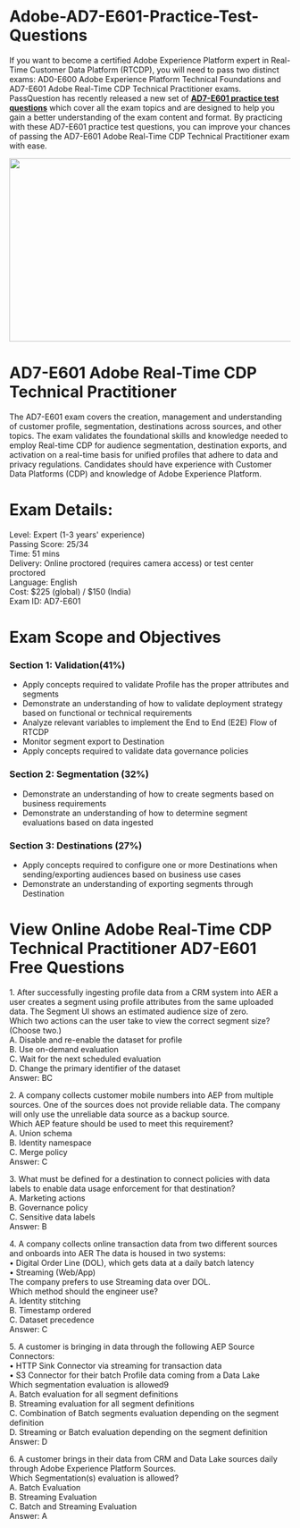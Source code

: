 # Adobe-AD7-E601-Practice-Test-Questions
<p>If you want to become a certified Adobe Experience Platform expert in Real-Time Customer Data Platform (RTCDP), you will need to pass two distinct exams: AD0-E600 Adobe Experience Platform Technical Foundations and AD7-E601 Adobe Real-Time CDP Technical Practitioner exams. PassQuestion has recently released a new set of <strong><a href="https://www.passquestion.com/ad7-e601.html">AD7-E601 practice test questions</a></strong> which cover all the exam topics and are designed to help you gain a better understanding of the exam content and format. By practicing with these AD7-E601 practice test questions, you can improve your chances of passing the AD7-E601 Adobe Real-Time CDP Technical Practitioner exam with ease.</p>

<p><img alt="" src="https://www.passquestion.com/uploads/pqcom/images/20230706/4cc26d02399563478e68d092777830d0.png" style="height:328px; width:600px" /></p>

<h1>AD7-E601 Adobe Real-Time CDP Technical Practitioner</h1>

<p>The AD7-E601 exam covers the creation, management and understanding of customer profile, segmentation, destinations across sources, and other topics. The exam validates the foundational skills and knowledge needed to employ Real-time CDP for audience segmentation, destination exports, and activation on a real-time basis for unified profiles that adhere to data and privacy regulations. Candidates should have experience with Customer Data Platforms (CDP) and knowledge of Adobe Experience Platform.</p>

<h1>Exam Details:</h1>

<p>Level: Expert (1-3 years&#39; experience)<br />
Passing Score: 25/34<br />
Time: 51 mins<br />
Delivery: Online proctored (requires camera access) or test center proctored<br />
Language: English<br />
Cost: $225 (global) / $150 (India)<br />
Exam ID: AD7-E601</p>

<h1>Exam Scope and Objectives</h1>

<h3>Section 1: Validation(41%)</h3>

<ul>
	<li>Apply concepts required to validate Profile has the proper attributes and segments</li>
	<li>Demonstrate an understanding of how to validate deployment strategy based on functional or technical requirements</li>
	<li>Analyze relevant variables to implement the End to End (E2E) Flow of RTCDP</li>
	<li>Monitor segment export to Destination</li>
	<li>Apply concepts required to validate data governance policies</li>
</ul>

<h3>Section 2: Segmentation (32%)</h3>

<ul>
	<li>Demonstrate an understanding of how to create segments based on business requirements</li>
	<li>Demonstrate an understanding of how to determine segment evaluations based on data ingested</li>
</ul>

<h3>Section 3: Destinations (27%)</h3>

<ul>
	<li>Apply concepts required to configure one or more Destinations when sending/exporting audiences based on business use cases</li>
	<li>Demonstrate an understanding of exporting segments through Destination</li>
</ul>

<h1>View Online Adobe Real-Time CDP Technical Practitioner AD7-E601 Free Questions</h1>

<p>1. After successfully ingesting profile data from a CRM system into AER a user creates a segment using profile attributes from the same uploaded data. The Segment Ul shows an estimated audience size of zero.<br />
Which two actions can the user take to view the correct segment size? (Choose two.)<br />
A. Disable and re-enable the dataset for profile<br />
B. Use on-demand evaluation<br />
C. Wait for the next scheduled evaluation<br />
D. Change the primary identifier of the dataset<br />
Answer: BC</p>

<p>2. A company collects customer mobile numbers into AEP from multiple sources. One of the sources does not provide reliable data. The company will only use the unreliable data source as a backup source.<br />
Which AEP feature should be used to meet this requirement?<br />
A. Union schema<br />
B. Identity namespace<br />
C. Merge policy<br />
Answer: C</p>

<p>3. What must be defined for a destination to connect policies with data labels to enable data usage enforcement for that destination?<br />
A. Marketing actions<br />
B. Governance policy<br />
C. Sensitive data labels<br />
Answer: B</p>

<p>4. A company collects online transaction data from two different sources and onboards into AER The data is housed in two systems:<br />
&bull; Digital Order Line (DOL), which gets data at a daily batch latency<br />
&bull; Streaming (Web/App)<br />
The company prefers to use Streaming data over DOL.<br />
Which method should the engineer use?<br />
A. Identity stitching<br />
B. Timestamp ordered<br />
C. Dataset precedence<br />
Answer: C</p>

<p>5. A customer is bringing in data through the following AEP Source Connectors:<br />
&bull; HTTP Sink Connector via streaming for transaction data<br />
&bull; S3 Connector for their batch Profile data coming from a Data Lake<br />
Which segmentation evaluation is allowed9<br />
A. Batch evaluation for all segment definitions<br />
B. Streaming evaluation for all segment definitions<br />
C. Combination of Batch segments evaluation depending on the segment definition<br />
D. Streaming or Batch evaluation depending on the segment definition<br />
Answer: D</p>

<p>6. A customer brings in their data from CRM and Data Lake sources daily through Adobe Experience Platform Sources.<br />
Which Segmentation(s) evaluation is allowed?<br />
A. Batch Evaluation<br />
B. Streaming Evaluation<br />
C. Batch and Streaming Evaluation<br />
Answer: A</p>
